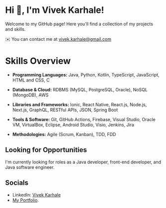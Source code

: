 # Hi 👋, I'm Vivek Karhale!

Welcome to my GitHub page! Here you'll find a collection of my projects and skills.

✉️  You can contact me at [vivek.karhale@gmail.com](mailto:vivek.karhale@gmail.com)

# Skills Overview

- **Programming Languages:** Java, Python, Kotlin, TypeScript, JavaScript, HTML and CSS, C

- **Database & Cloud:** RDBMS (MySQL, PostgreSQL, Oracle), NoSQL (MongoDB), AWS

- **Libraries and Frameworks:** Ionic, React Native, React.js, Node.js, Next.js, GraphQL, RESTful APIs, JSON, Spring Boot

- **Tools & Software:** Git, GitHub Actions, Firebase, Visual Studio, Oracle VM, VirtualBox, Eclipse, Android Studio, Visio, Jenkins, Jira

- **Methodologies:** Agile (Scrum, Kanban), TDD, FDD

## Looking for Opportunities

I'm currently looking for roles as a Java developer, front-end developer, and Java software engineer.

## Socials

- LinkedIn: [Vivek Karhale](https://www.linkedin.com/in/vivek-karhale-3545a6106)
- [My Portfolio](https://vivekkarhale.dev/).
